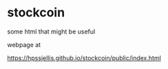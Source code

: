 # stockcoin
some html that might be useful



webpage at 

https://hpssjellis.github.io/stockcoin/public/index.html

